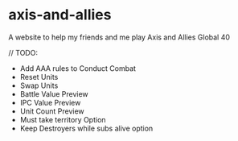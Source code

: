 # axis-and-allies
A website to help my friends and me play Axis and Allies Global 40

// TODO:
 - Add AAA rules to Conduct Combat
 - Reset Units
 - Swap Units
 - Battle Value Preview
 - IPC Value Preview
 - Unit Count Preview
 - Must take territory Option
 - Keep Destroyers while subs alive option
